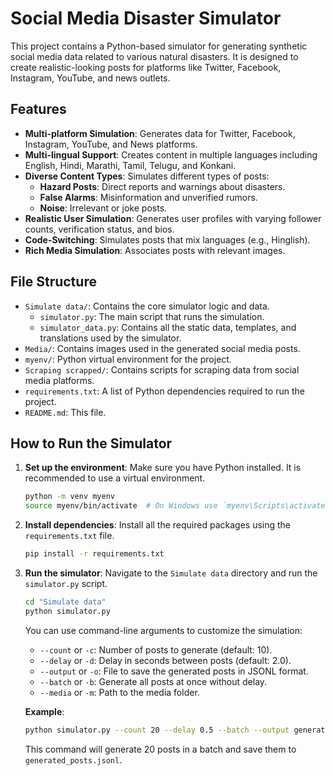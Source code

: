 # Social Media Disaster Simulator

This project contains a Python-based simulator for generating synthetic social media data related to various natural disasters. It is designed to create realistic-looking posts for platforms like Twitter, Facebook, Instagram, YouTube, and news outlets.

## Features

- **Multi-platform Simulation**: Generates data for Twitter, Facebook, Instagram, YouTube, and News platforms.
- **Multi-lingual Support**: Creates content in multiple languages including English, Hindi, Marathi, Tamil, Telugu, and Konkani.
- **Diverse Content Types**: Simulates different types of posts:
    - **Hazard Posts**: Direct reports and warnings about disasters.
    - **False Alarms**: Misinformation and unverified rumors.
    - **Noise**: Irrelevant or joke posts.
- **Realistic User Simulation**: Generates user profiles with varying follower counts, verification status, and bios.
- **Code-Switching**: Simulates posts that mix languages (e.g., Hinglish).
- **Rich Media Simulation**: Associates posts with relevant images.

## File Structure

- `Simulate data/`: Contains the core simulator logic and data.
  - `simulator.py`: The main script that runs the simulation.
  - `simulator_data.py`: Contains all the static data, templates, and translations used by the simulator.
- `Media/`: Contains images used in the generated social media posts.
- `myenv/`: Python virtual environment for the project.
- `Scraping scrapped/`: Contains scripts for scraping data from social media platforms.
- `requirements.txt`: A list of Python dependencies required to run the project.
- `README.md`: This file.

## How to Run the Simulator

1.  **Set up the environment**:
    Make sure you have Python installed. It is recommended to use a virtual environment.

    ```bash
    python -m venv myenv
    source myenv/bin/activate  # On Windows use `myenv\Scripts\activate`
    ```

2.  **Install dependencies**:
    Install all the required packages using the `requirements.txt` file.

    ```bash
    pip install -r requirements.txt
    ```

3.  **Run the simulator**:
    Navigate to the `Simulate data` directory and run the `simulator.py` script.

    ```bash
    cd "Simulate data"
    python simulator.py
    ```

    You can use command-line arguments to customize the simulation:
    - `--count` or `-c`: Number of posts to generate (default: 10).
    - `--delay` or `-d`: Delay in seconds between posts (default: 2.0).
    - `--output` or `-o`: File to save the generated posts in JSONL format.
    - `--batch` or `-b`: Generate all posts at once without delay.
    - `--media` or `-m`: Path to the media folder.

    **Example**:
    ```bash
    python simulator.py --count 20 --delay 0.5 --batch --output generated_posts.jsonl
    ```
    This command will generate 20 posts in a batch and save them to `generated_posts.jsonl`.
